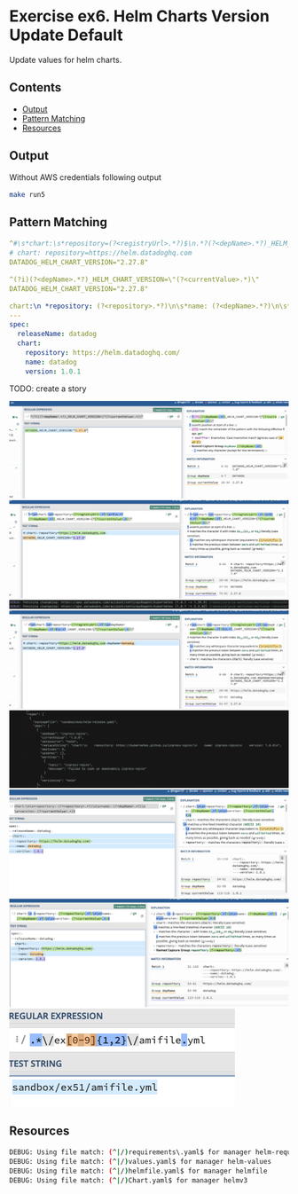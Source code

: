 # Exercise ex6. Helm Charts Version Update Default

Update values for helm charts.

<!-- START doctoc generated TOC please keep comment here to allow auto update -->
<!-- DON'T EDIT THIS SECTION, INSTEAD RE-RUN doctoc TO UPDATE -->
## Contents

- [Output](#output)
- [Pattern Matching](#pattern-matching)
- [Resources](#resources)

<!-- END doctoc generated TOC please keep comment here to allow auto update -->

## Output

Without AWS credentials following output

```sh
make run5
```

## Pattern Matching

```yml
^#\s*chart:\s*repository=(?<registryUrl>.*?)$\n.*?(?<depName>.*?)_HELM_CHART_VERSION=\"(?<currentValue>.*)\"
# chart: repository=https://helm.datadoghq.com
DATADOG_HELM_CHART_VERSION="2.27.8"
```

```yml
^(?i)(?<depName>.*?)_HELM_CHART_VERSION=\"(?<currentValue>.*)\"
DATADOG_HELM_CHART_VERSION="2.27.8"
```

```yml
chart:\n *repository: (?<repository>.*?)\n\s*name: (?<depName>.*?)\n\s*version: (?<currentValue>.*)$
---
spec:
  releaseName: datadog
  chart:
    repository: https://helm.datadoghq.com/
    name: datadog
    version: 1.0.1
```

TODO: create a story

![ex6](./ex6.assets/depname-regex.png)
![ex6](./ex6.assets/improved-regex.png)
![ex6](./ex6.assets/it-does-work.png)
![ex6](./ex6.assets/looking-for-complex-regex.png)
![ex6](./ex6.assets/not-found-ingress-chart.png)
![ex6](./ex6.assets/regex-for-helm-chart.png)
![ex6](./ex6.assets/should-work-regex.png)
![ex6](./ex6.assets/simple-regex.png)

## Resources

```sh
DEBUG: Using file match: (^|/)requirements\.yaml$ for manager helm-requirements
DEBUG: Using file match: (^|/)values.yaml$ for manager helm-values
DEBUG: Using file match: (^|/)helmfile.yaml$ for manager helmfile
DEBUG: Using file match: (^|/)Chart.yaml$ for manager helmv3
```
